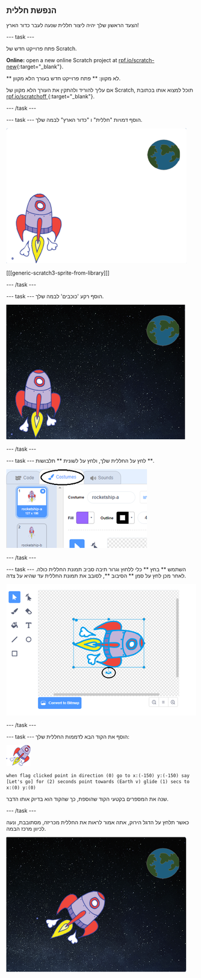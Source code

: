 ## הנפשת חללית

הצעד הראשון שלך יהיה ליצור חללית שנעה לעבר כדור הארץ!

\--- task \---

פתח פרוייקט חדש של Scratch.

**Online:** open a new online Scratch project at [rpf.io/scratch-new](http://rpf.io/scratchon){:target="_blank"}.

** לא מקוון: ** פתח פרוייקט חדש בעורך הלא מקוון.

אם עליך להוריד ולהתקין את העורך הלא מקוון של Scratch, תוכל למצוא אותו בכתובת [ rpf.io/scratchoff ](http://rpf.io/scratchoff) {:target="_blank"}.

\--- /task \---

\--- task \--- הוסף דמויות "חללית" ו "כדור הארץ" לבמה שלך.

![דמויות חללית וכדור הארץ](images/space-sprites.png)

[[[generic-scratch3-sprite-from-library]]]

\--- /task \---

\--- task \--- הוסף רקע 'כוכבים' לבמה שלך.

![רקע חלל](images/space-backdrop.png)

\--- /task \---

\--- task \--- לחץ על החללית שלך, ולחץ על לשונית ** תלבושות **.

![תלבושת לדמות](images/space-costume.png)

\--- /task \---

\--- task \--- השתמש ** בחץ ** כלי ללחוץ וגרור תיבה סביב תמונת החללית כולה. לאחר מכן לחץ על סמן ** הסיבוב **, לסובב את תמונת החללית עד שהיא על צדה.

![סיבוב תלבושת](images/space-rotate.png)

\--- /task \---

\--- task \--- הוסף את הקוד הבא לדממות החללית שלך:

![דמות חללית](images/sprite-spaceship.png)

```blocks3
when flag clicked point in direction (0) go to x:(-150) y:(-150) say [Let's go] for (2) seconds point towards (Earth v) glide (1) secs to x:(0) y:(0)
```

שנה את המספרים בקטעי הקוד שהוספת, כך שהקוד הוא בדיוק אותו הדבר.

\--- /task \---

כאשר תלחץ על הדגל הירוק, אתה אמור לראות את החללית מכריזה, מסתובבת, ונעה לכיוון מרכז הבמה.

![בדיקת אנימצית חללית](images/space-animate-stage.png)